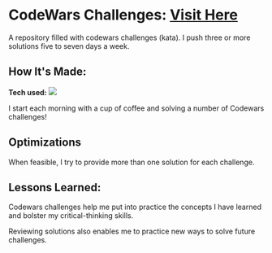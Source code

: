 # CodeWars Challenges: <a target="_blank" href="https://www.codewars.com/users/MReyna12" >Visit Here</a> 

A repository filled with codewars challenges (kata). I push three or more solutions five to seven days a week.

## How It's Made:

**Tech used:** <img src="https://img.shields.io/static/v1?label=|&message=JAVASCRIPT&color=3c7f5d&style=plastic&logo=javascript"/>

I start each morning with a cup of coffee and solving a number of Codewars challenges! 

## Optimizations

When feasible, I try to provide more than one solution for each challenge.

## Lessons Learned:

Codewars challenges help me put into practice the concepts I have learned and bolster my critical-thinking skills.

Reviewing solutions also enables me to practice new ways to solve future challenges.
